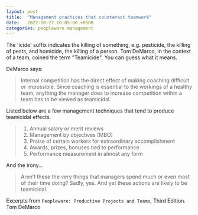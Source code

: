 ```yaml
---
layout: post
title:  "Management practices that counteract teamwork"
date:   2022-10-27 10:05:00 +0500
categories: peopleware management
---
```

The 'icide' suffix indicates the killing of something, 
e.g. pesticide, the killing of pests, 
and homicide, the killing of a person. 
Tom DeMarco, in the context of a team, coined the term "Teamicide".
You can guess what it means.

DeMarco says:

> Internal competition has the direct effect of making coaching difficult or impossible. Since coaching is essential to the workings of a healthy team, anything the manager does to increase competition within a team has to be viewed as teamicidal.

Listed below are a few management techniques that tend to produce teamicidal effects.

> 1. Annual salary or merit reviews
> 2. Management by objectives (MBO)
> 3. Praise of certain workers for extraordinary accomplishment
> 4. Awards, prizes, bonuses tied to performance
> 5. Performance measurement in almost any form

And the irony...

> Aren’t these the very things that managers spend much or even most of their time doing? Sadly, yes. And yet these actions are likely to be teamicidal.

Excerpts from `Peopleware: Productive Projects and Teams`, Third Edition. Tom DeMarco